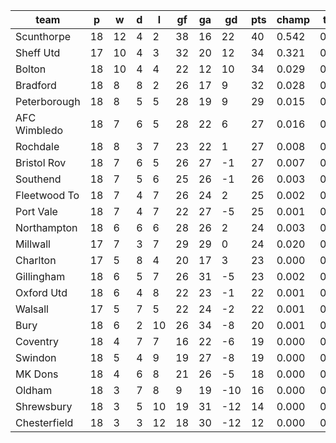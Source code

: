 |     team     | p  | w  | d | l  | gf | ga | gd  | pts | champ | top2  | top3  | top4  |  5-7  | bot4  | bot3  | bot2  |
|--------------|----|----|---|----|----|----|-----|-----|-------|-------|-------|-------|-------|-------|-------|-------|
| Scunthorpe   | 18 | 12 | 4 |  2 | 38 | 16 |  22 |  40 | 0.542 | 0.798 | 0.892 | 0.939 | 0.049 | 0.000 | 0.000 | 0.000|
| Sheff Utd    | 17 | 10 | 4 |  3 | 32 | 20 |  12 |  34 | 0.321 | 0.650 | 0.789 | 0.863 | 0.096 | 0.000 | 0.000 | 0.000|
| Bolton       | 18 | 10 | 4 |  4 | 22 | 12 |  10 |  34 | 0.029 | 0.102 | 0.219 | 0.333 | 0.286 | 0.003 | 0.001 | 0.000|
| Bradford     | 18 |  8 | 8 |  2 | 26 | 17 |   9 |  32 | 0.028 | 0.106 | 0.223 | 0.337 | 0.275 | 0.002 | 0.001 | 0.000|
| Peterborough | 18 |  8 | 5 |  5 | 28 | 19 |   9 |  29 | 0.015 | 0.065 | 0.153 | 0.245 | 0.266 | 0.007 | 0.004 | 0.001|
| AFC Wimbledo | 18 |  7 | 6 |  5 | 28 | 22 |   6 |  27 | 0.016 | 0.070 | 0.169 | 0.267 | 0.273 | 0.007 | 0.003 | 0.001|
| Rochdale     | 18 |  8 | 3 |  7 | 23 | 22 |   1 |  27 | 0.008 | 0.031 | 0.081 | 0.146 | 0.213 | 0.021 | 0.010 | 0.005|
| Bristol Rov  | 18 |  7 | 6 |  5 | 26 | 27 |  -1 |  27 | 0.007 | 0.032 | 0.081 | 0.145 | 0.223 | 0.020 | 0.010 | 0.004|
| Southend     | 18 |  7 | 5 |  6 | 25 | 26 |  -1 |  26 | 0.003 | 0.011 | 0.034 | 0.070 | 0.136 | 0.053 | 0.029 | 0.011|
| Fleetwood To | 18 |  7 | 4 |  7 | 26 | 24 |   2 |  25 | 0.002 | 0.012 | 0.037 | 0.072 | 0.146 | 0.051 | 0.028 | 0.011|
| Port Vale    | 18 |  7 | 4 |  7 | 22 | 27 |  -5 |  25 | 0.001 | 0.004 | 0.012 | 0.025 | 0.074 | 0.128 | 0.076 | 0.039|
| Northampton  | 18 |  6 | 6 |  6 | 28 | 26 |   2 |  24 | 0.003 | 0.019 | 0.055 | 0.102 | 0.177 | 0.032 | 0.017 | 0.007|
| Millwall     | 17 |  7 | 3 |  7 | 29 | 29 |   0 |  24 | 0.020 | 0.072 | 0.165 | 0.263 | 0.263 | 0.009 | 0.003 | 0.002|
| Charlton     | 17 |  5 | 8 |  4 | 20 | 17 |   3 |  23 | 0.000 | 0.004 | 0.009 | 0.022 | 0.066 | 0.153 | 0.095 | 0.050|
| Gillingham   | 18 |  6 | 5 |  7 | 26 | 31 |  -5 |  23 | 0.002 | 0.011 | 0.031 | 0.064 | 0.137 | 0.064 | 0.035 | 0.015|
| Oxford Utd   | 18 |  6 | 4 |  8 | 22 | 23 |  -1 |  22 | 0.001 | 0.004 | 0.014 | 0.026 | 0.078 | 0.127 | 0.077 | 0.037|
| Walsall      | 17 |  5 | 7 |  5 | 22 | 24 |  -2 |  22 | 0.001 | 0.005 | 0.020 | 0.041 | 0.099 | 0.094 | 0.056 | 0.026|
| Bury         | 18 |  6 | 2 | 10 | 26 | 34 |  -8 |  20 | 0.001 | 0.003 | 0.012 | 0.024 | 0.069 | 0.140 | 0.087 | 0.043|
| Coventry     | 18 |  4 | 7 |  7 | 16 | 22 |  -6 |  19 | 0.000 | 0.001 | 0.002 | 0.004 | 0.024 | 0.320 | 0.221 | 0.129|
| Swindon      | 18 |  5 | 4 |  9 | 19 | 27 |  -8 |  19 | 0.000 | 0.000 | 0.001 | 0.002 | 0.013 | 0.420 | 0.307 | 0.188|
| MK Dons      | 18 |  4 | 6 |  8 | 21 | 26 |  -5 |  18 | 0.000 | 0.001 | 0.004 | 0.009 | 0.032 | 0.253 | 0.172 | 0.099|
| Oldham       | 18 |  3 | 7 |  8 |  9 | 19 | -10 |  16 | 0.000 | 0.000 | 0.000 | 0.000 | 0.003 | 0.675 | 0.566 | 0.421|
| Shrewsbury   | 18 |  3 | 5 | 10 | 19 | 31 | -12 |  14 | 0.000 | 0.000 | 0.000 | 0.001 | 0.003 | 0.671 | 0.561 | 0.415|
| Chesterfield | 18 |  3 | 3 | 12 | 18 | 30 | -12 |  12 | 0.000 | 0.000 | 0.000 | 0.000 | 0.002 | 0.749 | 0.641 | 0.497|
